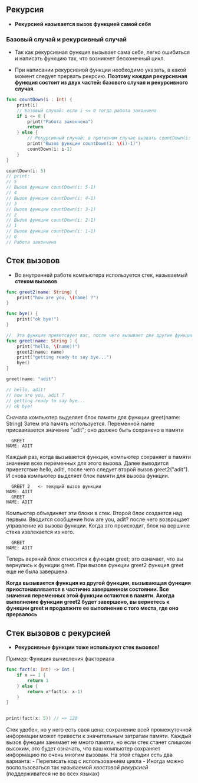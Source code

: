 ## Рекурсия

* **Рекурсией называется вызов функцией самой себя**


### Базовый случай и рекурсивный случай

* Так как рекурсивная функция вызывает сама себя, легко ошибиться и написать функцию так, что возникнет бесконечный цикл.

* При написании рекурсивной функции необходимо указать, в какой момент следует прервать рекрсию.
**Поэтому каждая рекурсивная функция состоит из двух частей: базового случая и рекурсивного случая**.

```swift
func countDown(i : Int) {
    print(i)
    // Базовый случай: если i <= 0 тогда работа закончена
    if i <= 0 { 
        print("Работа закончена")
        return
    } else {
        // Рекурсивный случай: в противном случае вызвать countDown(i: i-1)
        print("Вызов функции countDown(i: \(i)-1)")
        countDown(i: i-1) 
    }
}

countDown(i: 5)
// print:
// 5
// Вызов функции countDown(i: 5-1)
// 4
// Вызов функции countDown(i: 4-1)
// 3
// Вызов функции countDown(i: 3-1)
// 2
// Вызов функции countDown(i: 2-1)
// 1
// Вызов функции countDown(i: 1-1)
// 0
// Работа закончена
```

## Стек вызовов

* Во внутренней работе компьютера используется стек, называемый **стеком вызовов**

```swift
func greet2(name: String) {
    print("how are you, \(name) ?")
}

func bye() {
    print("ok bye!")
}

//  Эта функция приветсвует вас, после чего вызывает две другие функции (greet2() и bye())
func greet(name: String ) {
    print("hello, \(name)!")
    greet2(name: name)
    print("getting ready to say bye...")
    bye()
}

greet(name: "adit")

// hello, adit!
// how are you, adit ?
// getting ready to say bye...
// ok bye!
```
Сначала компьютер выделяет блок памяти для функции greet(name: String)
Затем эта память используется. Переменной name присваивается значение "adit"; оно должно быть сохранено в памяти
        
      GREET
    NAME: ADIT

Каждый раз, когда вызывается функция, компьютер сохраняет в памяти значения всех переменных для этого вызова. 
Далее выводится приветствие hello, adit!, после чего следует второй вызов greet2("adit"). 
И снова компьютер выделяет блок памяти для вызова функции.

      GREET 2   <- текущий вызов функции
    NAME: ADIT
      GREET
    NAME: ADIT
Компьютер объединяет эти блоки в стек. Второй блок создается над первым. 
Вводится сообщение how are you, adit? после чего возвращает управление из вызова функции. 
Когда это происходит, блок на вершине стека извлекается из него.

      GREET
    NAME: ADIT
Теперь верхний блок относится к функции greet; это означает, что вы вернулись к функции greet. 
При вызове функции greet2 функция greet еще не была завершена.

**Когда вызывается функция из другой функции, вызывающая функция приостонавлявается в частично завершенном состоянии. Все значения переменных этой функции остаются в памяти. Акогда выполнение функции greet2 будет завершено, вы вернетесь к функции greet и продолжите ее выполнение с того места, где оно прервалось**

## Стек вызовов с рекурсией

* **Рекурсивные функции тоже используют стек вызовов!**

Пример: 
Функция вычисления факториала
```swift
func fact(x: Int) -> Int {
    if x == 1 {
        return 1
    } else {
        return x*fact(x: x-1)
    }
}


print(fact(x: 5)) // => 120
```

Стек удобен, но у него есть своя цена: сохранение всей промежуточной информации может привести к значительным затратам памяти. Каждый вызов функции занимает не много памяти, но если стек станет слишком высоким, это будет означать, что ваш компьютер сохраняет информацию по очень многим вызовам. На этой стадии есть два варианта:
    - Переписать код с использованием цикла
    - Иногда можно воспользоваться так называемой _хвостовой рекурсией_ (поддерживатеся не во всех языках)